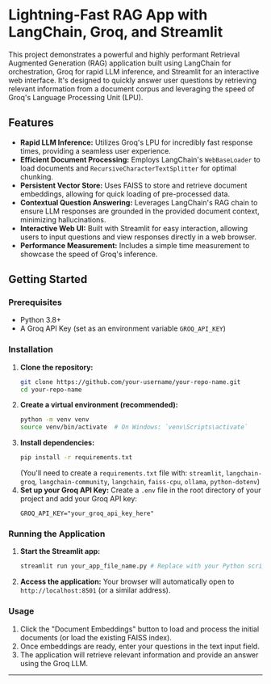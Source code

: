 

# Lightning-Fast RAG App with LangChain, Groq, and Streamlit

This project demonstrates a powerful and highly performant Retrieval Augmented Generation (RAG) application built using LangChain for orchestration, Groq for rapid LLM inference, and Streamlit for an interactive web interface. It's designed to quickly answer user questions by retrieving relevant information from a document corpus and leveraging the speed of Groq's Language Processing Unit (LPU).

## Features

* **Rapid LLM Inference:** Utilizes Groq's LPU for incredibly fast response times, providing a seamless user experience.
* **Efficient Document Processing:** Employs LangChain's `WebBaseLoader` to load documents and `RecursiveCharacterTextSplitter` for optimal chunking.
* **Persistent Vector Store:** Uses FAISS to store and retrieve document embeddings, allowing for quick loading of pre-processed data.
* **Contextual Question Answering:** Leverages LangChain's RAG chain to ensure LLM responses are grounded in the provided document context, minimizing hallucinations.
* **Interactive Web UI:** Built with Streamlit for easy interaction, allowing users to input questions and view responses directly in a web browser.
* **Performance Measurement:** Includes a simple time measurement to showcase the speed of Groq's inference.

## Getting Started

### Prerequisites

* Python 3.8+
* A Groq API Key (set as an environment variable `GROQ_API_KEY`)

### Installation

1.  **Clone the repository:**
    ```bash
    git clone https://github.com/your-username/your-repo-name.git
    cd your-repo-name
    ```
2.  **Create a virtual environment (recommended):**
    ```bash
    python -m venv venv
    source venv/bin/activate  # On Windows: `venv\Scripts\activate`
    ```
3.  **Install dependencies:**
    ```bash
    pip install -r requirements.txt
    ```
    (You'll need to create a `requirements.txt` file with: `streamlit`, `langchain-groq`, `langchain-community`, `langchain`, `faiss-cpu`, `ollama`, `python-dotenv`)
4.  **Set up your Groq API Key:**
    Create a `.env` file in the root directory of your project and add your Groq API key:
    ```
    GROQ_API_KEY="your_groq_api_key_here"
    ```

### Running the Application

1.  **Start the Streamlit app:**
    ```bash
    streamlit run your_app_file_name.py # Replace with your Python script name
    ```
2.  **Access the application:**
    Your browser will automatically open to `http://localhost:8501` (or a similar address).

### Usage

1.  Click the "Document Embeddings" button to load and process the initial documents (or load the existing FAISS index).
2.  Once embeddings are ready, enter your questions in the text input field.
3.  The application will retrieve relevant information and provide an answer using the Groq LLM.


---
